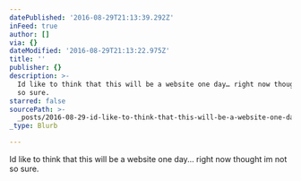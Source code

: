 ```yaml
---
datePublished: '2016-08-29T21:13:39.292Z'
inFeed: true
author: []
via: {}
dateModified: '2016-08-29T21:13:22.975Z'
title: ''
publisher: {}
description: >-
  Id like to think that this will be a website one day… right now thought im not
  so sure.
starred: false
sourcePath: >-
  _posts/2016-08-29-id-like-to-think-that-this-will-be-a-website-one-day-right.md
_type: Blurb

---
```

Id like to think that this will be a website one day... right now thought im not so sure.